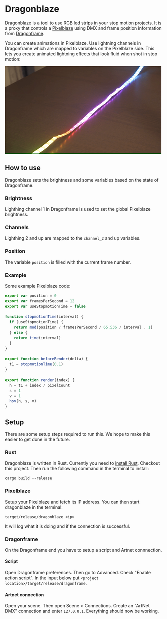 # Dragonblaze

Dragonblaze is a tool to use RGB led strips in your stop motion projects. It is a proxy that controls a [Pixelblaze](https://www.bhencke.com/pixelblaze) using DMX and frame position information from [Dragonframe](https://www.dragonframe.com).

You can create animations in Pixelblaze. Use lightning channels in Dragonframe which are mapped to variables on the Pixelblaze side. This lets you create animated lightning effects that look fluid when shot in stop motion:

![LED example](docs/example.gif)

## How to use

Dragonblaze sets the brightness and some variables based on the state of
Dragonframe.

### Brightness

Lighthing channel 1 in Dragonframe is used to set the global Pixelblaze
brightness.

### Channels

Lighthing 2 and up are mapped to the `channel_2` and up variables.

### Position

The variable `position` is filled with the current frame number.

### Example

Some example Pixelblaze code:

```javascript
export var position = 0
export var framesPerSecond = 12
export var useStopmotionTime = false

function stopmotionTime(interval) {
  if (useStopmotionTime) {
    return mod(position / framesPerSecond / 65.536 / interval , 1)
  } else {
    return time(interval)
  }
}

export function beforeRender(delta) {
  t1 = stopmotionTime(0.1)
}

export function render(index) {
  h = t1 + index / pixelCount
  s = 1
  v = 1
  hsv(h, s, v)
}
```

## Setup

There are some setup steps required to run this. We hope to make this easier to get done in the future.

### Rust

Dragonblaze is written in Rust. Currently you need to [install Rust](https://forge.rust-lang.org/infra/other-installation-methods.html#other-ways-to-install-rustup). Checkout this project. Then run the following command in the terminal to install:

```
cargo build --release
```

### Pixelblaze

Setup your Pixelblaze and fetch its IP address. You can then start dragonblaze in the terminal:

```
target/release/dragonblaze <ip>
```

It will log what it is doing and if the connection is successful.

### Dragonframe

On the Dragonframe end you have to setup a script and Artnet
connnection.

#### Script

Open Dragonframe preferences. Then go to Advanced. Check "Enable action script". In the input below put `<project location>/target/release/dragonframe`.

#### Artnet connection

Open your scene. Then open Scene > Connections. Create an "ArtNet DMX" connection and enter `127.0.0.1`. Everything should now be working.
